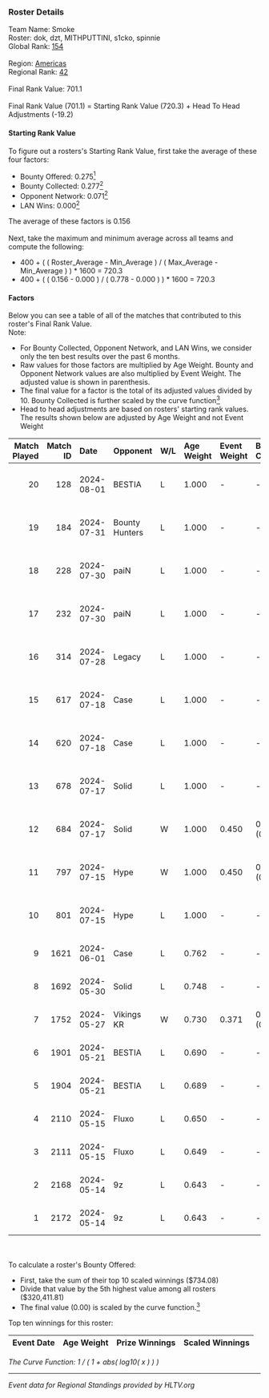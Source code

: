 ### Roster Details<br />
Team Name: Smoke<br />
Roster: dok, dzt, MITHPUTTINI, s1cko, spinnie<br />
Global Rank: [154](../standings_global.md)<br />
<br />
Region: [Americas]( ../standings_americas.md)<br />
Regional Rank: [42]( ../standings_americas.md)<br />
<br />
Final Rank Value:  701.1<br />
<br />
Final Rank Value (701.1) = Starting Rank Value (720.3) + Head To Head Adjustments (-19.2)<br />

#### Starting Rank Value<br />
To figure out a rosters's Starting Rank Value, first take the average of these four factors:<br />
- Bounty Offered: 0.275[<sup>1</sup>](#table2)
- Bounty Collected: 0.277[<sup>2</sup>](#table1)
- Opponent Network: 0.071[<sup>2</sup>](#table1)
- LAN Wins: 0.000[<sup>2</sup>](#table1)

The average of these factors is 0.156<br />
<br />
Next, take the maximum and minimum average across all teams and compute the following:<br />
- 400 + ( ( Roster_Average - Min_Average ) / ( Max_Average - Min_Average ) ) * 1600 = 720.3
- 400 + ( ( 0.156 - 0.000 ) / ( 0.778 - 0.000 ) ) * 1600 = 720.3


#### Factors<br />
Below you can see a table of all of the matches that contributed to this roster's Final Rank Value.<br />
Note:<br />

- For Bounty Collected, Opponent Network, and LAN Wins, we consider only the ten best results over the past 6 months.
- Raw values for those factors are multiplied by Age Weight. Bounty and Opponent Network values are also multiplied by Event Weight. The adjusted value is shown in parenthesis.
- The final value for a factor is the total of its adjusted values divided by 10. Bounty Collected is further scaled by the curve function[<sup>3</sup>](#curveFunction)
- Head to head adjustments are based on rosters' starting rank values. The results shown below are adjusted by Age Weight and not Event Weight
<span id="table1"></span><br />


| Match Played | Match ID | Date       | Opponent       | W/L | Age Weight | Event Weight | Bounty Collected | Opponent Network | LAN Wins  | H2H Adj. | Roster                                |
| -: | -: | :- | :- | :- | :- | :- | :- | :- | :- | -: | :- |
|           20 |      128 | 2024-08-01 | BESTIA         | L   | 1.000      | -            | -                | -                | -         |    -4.95 | dok, dzt, MITHPUTTINI, s1cko, spinnie |
|           19 |      184 | 2024-07-31 | Bounty Hunters | L   | 1.000      | -            | -                | -                | -         |    -6.61 | dok, dzt, MITHPUTTINI, s1cko, spinnie |
|           18 |      228 | 2024-07-30 | paiN           | L   | 1.000      | -            | -                | -                | -         |    -0.72 | dok, dzt, MITHPUTTINI, s1cko, spinnie |
|           17 |      232 | 2024-07-30 | paiN           | L   | 1.000      | -            | -                | -                | -         |    -0.73 | dok, dzt, MITHPUTTINI, s1cko, spinnie |
|           16 |      314 | 2024-07-28 | Legacy         | L   | 1.000      | -            | -                | -                | -         |    -3.83 | dok, dzt, MITHPUTTINI, s1cko, spinnie |
|           15 |      617 | 2024-07-18 | Case           | L   | 1.000      | -            | -                | -                | -         |    -8.13 | dok, dzt, MITHPUTTINI, s1cko, spinnie |
|           14 |      620 | 2024-07-18 | Case           | L   | 1.000      | -            | -                | -                | -         |    -8.71 | dok, dzt, MITHPUTTINI, s1cko, spinnie |
|           13 |      678 | 2024-07-17 | Solid          | L   | 1.000      | -            | -                | -                | -         |   -11.94 | dok, dzt, MITHPUTTINI, s1cko, spinnie |
|           12 |      684 | 2024-07-17 | Solid          | W   | 1.000      | 0.450        | 0.024 (0.011)    | 0.807 (0.363)    | 0 (0.000) |    19.90 | dok, dzt, MITHPUTTINI, s1cko, spinnie |
|           11 |      797 | 2024-07-15 | Hype           | W   | 1.000      | 0.450        | 0.025 (0.011)    | 0.475 (0.214)    | 0 (0.000) |    23.09 | dok, dzt, MITHPUTTINI, s1cko, spinnie |
|           10 |      801 | 2024-07-15 | Hype           | L   | 1.000      | -            | -                | -                | -         |    -7.92 | dok, dzt, MITHPUTTINI, s1cko, spinnie |
|            9 |     1621 | 2024-06-01 | Case           | L   | 0.762      | -            | -                | -                | -         |    -5.90 | dok, dzt, leleo, spinnie, vhz         |
|            8 |     1692 | 2024-05-30 | Solid          | L   | 0.748      | -            | -                | -                | -         |    -6.38 | dok, dzt, leleo, spinnie, vhz         |
|            7 |     1752 | 2024-05-27 | Vikings KR     | W   | 0.730      | 0.371        | 0.008 (0.002)    | 0.490 (0.132)    | 0 (0.000) |    14.64 | beg0d, dok, dzt, spinnie, vhz         |
|            6 |     1901 | 2024-05-21 | BESTIA         | L   | 0.690      | -            | -                | -                | -         |    -3.11 | beg0d, dok, dzt, spinnie, vhz         |
|            5 |     1904 | 2024-05-21 | BESTIA         | L   | 0.689      | -            | -                | -                | -         |    -3.21 | beg0d, dok, dzt, spinnie, vhz         |
|            4 |     2110 | 2024-05-15 | Fluxo          | L   | 0.650      | -            | -                | -                | -         |    -2.08 | beg0d, dok, dzt, spinnie, vhz         |
|            3 |     2111 | 2024-05-15 | Fluxo          | L   | 0.649      | -            | -                | -                | -         |    -2.13 | beg0d, dok, dzt, spinnie, vhz         |
|            2 |     2168 | 2024-05-14 | 9z             | L   | 0.643      | -            | -                | -                | -         |    -0.23 | beg0d, dok, dzt, spinnie, vhz         |
|            1 |     2172 | 2024-05-14 | 9z             | L   | 0.643      | -            | -                | -                | -         |    -0.23 | beg0d, dok, dzt, spinnie, vhz         |

<br />
<span id="table2"></span><br />
To calculate a roster's Bounty Offered:<br />

- First, take the sum of their top 10 scaled winnings ($734.08)
- Divide that value by the 5th highest value among all rosters ($320,411.81)
- The final value (0.00) is scaled by the curve function.[<sup>3</sup>](#curveFunction)

Top ten winnings for this roster:<br />

| Event Date | Age Weight | Prize Winnings | Scaled Winnings |
| :- | -: | :- | :- |


<span id="curveFunction"></span>_The Curve Function: 1 / ( 1 + abs( log10( x ) ) )_<br />

---
_Event data for Regional Standings provided by HLTV.org_<br />
